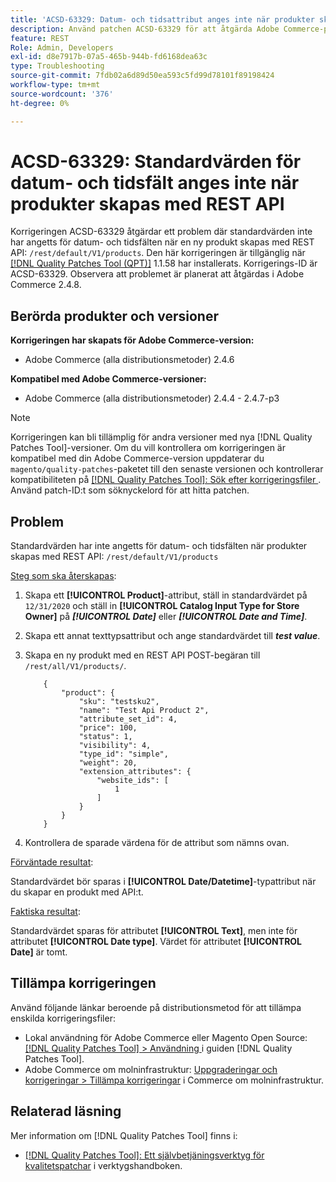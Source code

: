 ```yaml
---
title: 'ACSD-63329: Datum- och tidsattribut anges inte när produkter skapas med REST API'
description: Använd patchen ACSD-63329 för att åtgärda Adobe Commerce-problemet där standardvärden inte har angetts för datum- och tidsfälten när du skapar produkter med REST API.
feature: REST
Role: Admin, Developers
exl-id: d8e7917b-07a5-465b-944b-fd6168dea63c
type: Troubleshooting
source-git-commit: 7fdb02a6d89d50ea593c5fd99d78101f89198424
workflow-type: tm+mt
source-wordcount: '376'
ht-degree: 0%

---
```


# ACSD-63329: Standardvärden för datum- och tidsfält anges inte när produkter skapas med REST API

Korrigeringen ACSD-63329 åtgärdar ett problem där standardvärden inte har angetts för datum- och tidsfälten när en ny produkt skapas med REST API: `/rest/default/V1/products`. Den här korrigeringen är tillgänglig när [[!DNL Quality Patches Tool (QPT)]](/help/tools/quality-patches-tool/quality-patches-tool-to-self-serve-quality-patches.md) 1.1.58 har installerats. Korrigerings-ID är ACSD-63329. Observera att problemet är planerat att åtgärdas i Adobe Commerce 2.4.8.

## Berörda produkter och versioner

**Korrigeringen har skapats för Adobe Commerce-version:**

* Adobe Commerce (alla distributionsmetoder) 2.4.6

**Kompatibel med Adobe Commerce-versioner:**

* Adobe Commerce (alla distributionsmetoder) 2.4.4 - 2.4.7-p3

>[!NOTE]
>
>Korrigeringen kan bli tillämplig för andra versioner med nya [!DNL Quality Patches Tool]-versioner. Om du vill kontrollera om korrigeringen är kompatibel med din Adobe Commerce-version uppdaterar du `magento/quality-patches`-paketet till den senaste versionen och kontrollerar kompatibiliteten på [[!DNL Quality Patches Tool]: Sök efter korrigeringsfiler ](https://experienceleague.adobe.com/tools/commerce-quality-patches/index.html?lang=sv-SE). Använd patch-ID:t som söknyckelord för att hitta patchen.

## Problem

Standardvärden har inte angetts för datum- och tidsfälten när produkter skapas med REST API: `/rest/default/V1/products`

<u>Steg som ska återskapas</u>:

1. Skapa ett **[!UICONTROL Product]**-attribut, ställ in standardvärdet på `12/31/2020` och ställ in **[!UICONTROL Catalog Input Type for Store Owner]** på ***[!UICONTROL Date]*** eller ***[!UICONTROL Date and Time]***.
1. Skapa ett annat texttypsattribut och ange standardvärdet till ***test value***.
1. Skapa en ny produkt med en REST API POST-begäran till `/rest/all/V1/products/`.

   ```
       {
           "product": {
               "sku": "testsku2",
               "name": "Test Api Product 2",
               "attribute_set_id": 4,
               "price": 100,
               "status": 1,
               "visibility": 4,
               "type_id": "simple",
               "weight": 20,
               "extension_attributes": {
                   "website_ids": [
                       1
                   ]
               }
           }
       }
   ```

1. Kontrollera de sparade värdena för de attribut som nämns ovan.

<u>Förväntade resultat</u>:

Standardvärdet bör sparas i **[!UICONTROL Date/Datetime]**-typattribut när du skapar en produkt med API:t.

<u>Faktiska resultat</u>:

Standardvärdet sparas för attributet **[!UICONTROL Text]**, men inte för attributet **[!UICONTROL Date type]**. Värdet för attributet **[!UICONTROL Date]** är tomt.

## Tillämpa korrigeringen

Använd följande länkar beroende på distributionsmetod för att tillämpa enskilda korrigeringsfiler:

* Lokal användning för Adobe Commerce eller Magento Open Source: [[!DNL Quality Patches Tool] > Användning ](/help/tools/quality-patches-tool/usage.md) i guiden [!DNL Quality Patches Tool].
* Adobe Commerce om molninfrastruktur: [Uppgraderingar och korrigeringar > Tillämpa korrigeringar](https://experienceleague.adobe.com/docs/commerce-cloud-service/user-guide/develop/upgrade/apply-patches.html?lang=sv-SE) i Commerce om molninfrastruktur.

## Relaterad läsning

Mer information om [!DNL Quality Patches Tool] finns i:

* [[!DNL Quality Patches Tool]: Ett självbetjäningsverktyg för kvalitetspatchar](/help/tools/quality-patches-tool/quality-patches-tool-to-self-serve-quality-patches.md) i verktygshandboken.
